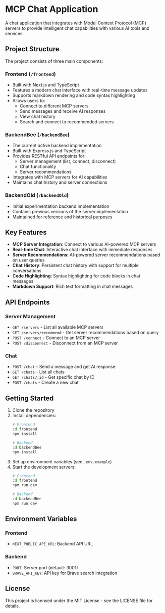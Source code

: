 # MCP Chat Application

A chat application that integrates with Model Context Protocol (MCP) servers to provide intelligent chat capabilities with various AI tools and services.

## Project Structure

The project consists of three main components:

### Frontend (`/frontend`)
- Built with Next.js and TypeScript
- Features a modern chat interface with real-time message updates
- Supports markdown rendering and code syntax highlighting
- Allows users to:
  - Connect to different MCP servers
  - Send messages and receive AI responses
  - View chat history
  - Search and connect to recommended servers

### BackendBee (`/backendBee`)
- The current active backend implementation
- Built with Express.js and TypeScript
- Provides RESTful API endpoints for:
  - Server management (list, connect, disconnect)
  - Chat functionality
  - Server recommendations
- Integrates with MCP servers for AI capabilities
- Maintains chat history and server connections

### BackendOld (`/backendOld`)
- Initial experimentation backend implementation
- Contains previous versions of the server implementation
- Maintained for reference and historical purposes

## Key Features

- **MCP Server Integration**: Connect to various AI-powered MCP servers
- **Real-time Chat**: Interactive chat interface with immediate responses
- **Server Recommendations**: AI-powered server recommendations based on user queries
- **Chat History**: Persistent chat history with support for multiple conversations
- **Code Highlighting**: Syntax highlighting for code blocks in chat messages
- **Markdown Support**: Rich text formatting in chat messages

## API Endpoints

### Server Management
- `GET /servers` - List all available MCP servers
- `GET /servers/recommend` - Get server recommendations based on query
- `POST /connect` - Connect to an MCP server
- `POST /disconnect` - Disconnect from an MCP server

### Chat
- `POST /chat` - Send a message and get AI response
- `GET /chats` - List all chats
- `GET /chats/:id` - Get specific chat by ID
- `POST /chats` - Create a new chat

## Getting Started

1. Clone the repository
2. Install dependencies:
   ```bash
   # Frontend
   cd frontend
   npm install

   # Backend
   cd backendBee
   npm install
   ```
3. Set up environment variables (see `.env.example`)
4. Start the development servers:
   ```bash
   # Frontend
   cd frontend
   npm run dev

   # Backend
   cd backendBee
   npm run dev
   ```

## Environment Variables

### Frontend
- `NEXT_PUBLIC_API_URL`: Backend API URL

### Backend
- `PORT`: Server port (default: 3001)
- `BRAVE_API_KEY`: API key for Brave search integration

## License

This project is licensed under the MIT License - see the LICENSE file for details. 

